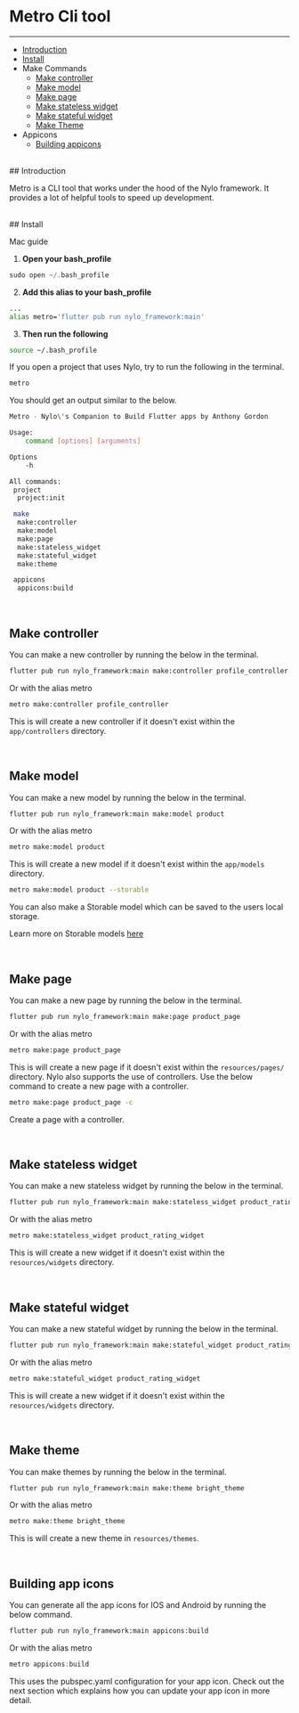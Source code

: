 # Metro Cli tool

---

<a name="section-1"></a>
- [Introduction](#introduction "Introduction")
- [Install](#install "Installing Metro Alias for Nylo")
- Make Commands
  - [Make controller](#make-controller "Make a new controller with Metro")
  - [Make model](#make-model "Make a new model with Metro")
  - [Make page](#make-page "Make a new page with Metro")
  - [Make stateless widget](#make-stateless-widget "Make a new stateless widget with Metro")
  - [Make stateful widget](#make-stateful-widget "Make a new stateful widget with Metro")
  - [Make Theme](#make-theme "Make a new theme with Metro")
- Appicons
  - [Building appicons](#build-app-icons "Building app icons with Metro")


<div id="introduction"></div>
<br>
## Introduction

Metro is a CLI tool that works under the hood of the Nylo framework. 
It provides a lot of helpful tools to speed up development.

<div id="install"></div>
<br>
## Install

Mac guide

1. **Open your bash\_profile**

``` dart
sudo open ~/.bash_profile
```

2. **Add this alias to your bash\_profile**
``` bash
...
alias metro='flutter pub run nylo_framework:main'
```

3. **Then run the following**
``` bash
source ~/.bash_profile
```

If you open a project that uses Nylo, try to run the following in the terminal.

``` bash
metro
```

You should get an output similar to the below.

``` bash
Metro - Nylo\'s Companion to Build Flutter apps by Anthony Gordon

Usage: 
    command [options] [arguments]

Options
    -h

All commands:
 project
  project:init

 make
  make:controller
  make:model
  make:page
  make:stateless_widget
  make:stateful_widget
  make:theme

 appicons
  appicons:build
```

<div id="make-controller"></div>
<br>

## Make controller

You can make a new controller by running the below in the terminal.

``` bash
flutter pub run nylo_framework:main make:controller profile_controller
```

Or with the alias metro

``` bash
metro make:controller profile_controller
```

This is will create a new controller if it doesn't exist within the `app/controllers` directory.

<div id="make-model"></div>
<br>

## Make model

You can make a new model by running the below in the terminal.

``` bash
flutter pub run nylo_framework:main make:model product
```

Or with the alias metro

``` bash
metro make:model product
```

This is will create a new model if it doesn't exist within the `app/models` directory.

``` bash
metro make:model product --storable
```
You can also make a Storable model which can be saved to the users local storage.

Learn more on Storable models [here](/docs/2.x/storage)


<div id="make-page"></div>
<br>

## Make page

You can make a new page by running the below in the terminal.

``` bash
flutter pub run nylo_framework:main make:page product_page
```

Or with the alias metro

``` bash
metro make:page product_page
```

This is will create a new page if it doesn't exist within the `resources/pages/` directory.
Nylo also supports the use of controllers. Use the below command to create a new page with a controller.

``` bash
metro make:page product_page -c
```

Create a page with a controller.

<div id="make-stateless-widget"></div>
<br>

## Make stateless widget

You can make a new stateless widget by running the below in the terminal.

``` bash
flutter pub run nylo_framework:main make:stateless_widget product_rating_widget
```

Or with the alias metro

``` bash
metro make:stateless_widget product_rating_widget
```

This is will create a new widget if it doesn't exist within the `resources/widgets` directory.

<div id="make-stateful-widget"></div>
<br>

## Make stateful widget

You can make a new stateful widget by running the below in the terminal.

``` bash
flutter pub run nylo_framework:main make:stateful_widget product_rating_widget
```
Or with the alias metro
``` bash
metro make:stateful_widget product_rating_widget
```

This is will create a new widget if it doesn't exist within the `resources/widgets` directory.

<div id="make-theme"></div>
<br>

## Make theme

You can make themes by running the below in the terminal.

``` bash
flutter pub run nylo_framework:main make:theme bright_theme
```

Or with the alias metro

``` bash
metro make:theme bright_theme
```

This is will create a new theme in `resources/themes`.


<div id="build-app-icons"></div>
<br>

## Building app icons

You can generate all the app icons for IOS and Android by running the below command.

``` bash
flutter pub run nylo_framework:main appicons:build
```

Or with the alias metro

``` dart
metro appicons:build
```

This uses the pubspec.yaml configuration for your app icon. Check out the next section which explains how you can update your app icon in more detail.
